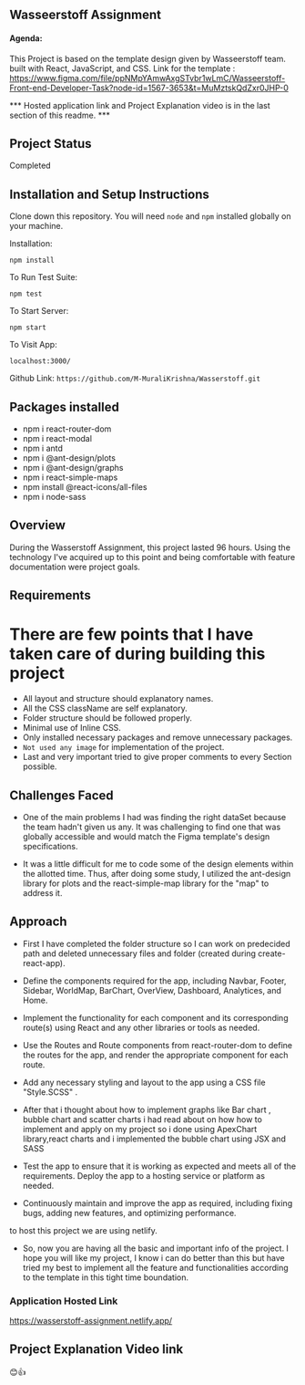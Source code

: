 ## Wasseerstoff Assignment

#### Agenda:

This Project is based on the template design given by Wasseerstoff team. built with React, JavaScript, and CSS.
Link for the template : https://www.figma.com/file/ppNMpYAmwAxgSTvbr1wLmC/Wasseerstoff-Front-end-Developer-Task?node-id=1567-3653&t=MuMztskQdZxr0JHP-0

*** Hosted application link and Project Explanation video is in the last section of this readme. ***

## Project Status
Completed 

## Installation and Setup Instructions

Clone down this repository. You will need `node` and `npm` installed globally on your machine.  

Installation:

`npm install`  

To Run Test Suite:  

`npm test`  

To Start Server:

`npm start`  

To Visit App:

`localhost:3000/`  

Github Link:
`https://github.com/M-MuraliKrishna/Wasserstoff.git`


## Packages installed
- npm i react-router-dom
- npm i react-modal
- npm i antd
- npm i @ant-design/plots  
- npm i @ant-design/graphs
- npm i react-simple-maps
- npm install @react-icons/all-files
- npm i node-sass


## Overview
  
During the Wasserstoff Assignment, this project lasted 96 hours. Using the technology I've acquired up to this point and being comfortable with feature documentation were project goals.

## Requirements

# There are few points that I have taken care of during building this project
- All layout and structure should explanatory names.
- All the CSS className are self explanatory.
- Folder structure should be followed properly.
- Minimal use of Inline CSS.
- Only installed necessary packages and remove unnecessary packages.
- `Not used any image` for implementation of the project.
- Last and very important tried to give proper comments to every Section possible.

## Challenges Faced

- One of the main problems I had was finding the right dataSet because the team hadn't given us any. It was challenging to find one that was globally accessible and would match the Figma template's design specifications.

- It was a little difficult for me to code some of the design elements within the allotted time. Thus, after doing some study, I utilized the ant-design library for plots and the react-simple-map library for the "map" to address it.


## Approach
- First I have completed the folder structure so I can work on predecided path and deleted unnecessary files and folder (created during create-react-app).

- Define the components required for the app, including Navbar, Footer, Sidebar, WorldMap, BarChart, OverView, Dashboard, Analytices, and Home.

- Implement the functionality for each component and its corresponding route(s) using React and any other libraries or tools as needed.

- Use the Routes and Route components from react-router-dom to define the routes for the app, and render the appropriate component for each route.

- Add any necessary styling and layout to the app using a CSS file "Style.SCSS" .

- After that i thought about how to implement graphs like Bar chart , bubble chart and scatter charts i had read about on how how to implement and apply on my project so i done using ApexChart library,react charts and i implemented the bubble chart using JSX and SASS 

- Test the app to ensure that it is working as expected and meets all of the requirements.
Deploy the app to a hosting service or platform as needed.

- Continuously maintain and improve the app as required, including fixing bugs, adding new features, and optimizing performance.

to host this project we are using netlify.

- So, now you are having all the basic and important info of the project. I hope you will like my project, I know i can do better than this but have tried my best to implement all the feature and functionalities according to the template in this tight time boundation.


### Application Hosted Link
https://wasserstoff-assignment.netlify.app/


## Project Explanation Video link



😊👍

